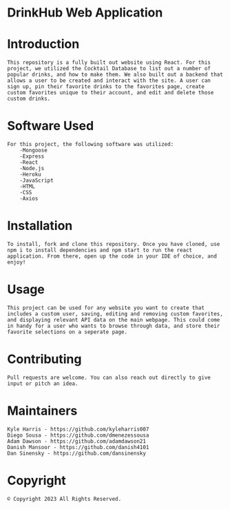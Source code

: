 # DrinkHub Web Application


# Introduction
    This repository is a fully built out website using React. For this project, we utilized the Cocktail Database to list out a number of popular drinks, and how to make them. We also built out a backend that allows a user to be created and interact with the site. A user can sign up, pin their favorite drinks to the favorites page, create custom favorites unique to their account, and edit and delete those custom drinks.


# Software Used
    For this project, the following software was utilized:
        -Mongoose
        -Express
        -React
        -Node.js
        -Heroku
        -JavaScript
        -HTML
        -CSS
        -Axios


# Installation
    To install, fork and clone this repository. Once you have cloned, use npm i to install dependencies and npm start to run the react application. From there, open up the code in your IDE of choice, and enjoy!


# Usage
    This project can be used for any website you want to create that includes a custom user, saving, editing and removing custom favorites, and displaying relevant API data on the main webpage. This could come in handy for a user who wants to browse through data, and store their favorite selections on a seperate page.


# Contributing
    Pull requests are welcome. You can also reach out directly to give input or pitch an idea.


# Maintainers
    Kyle Harris - https://github.com/kyleharris007
    Diego Sousa - https://github.com/dmenezessousa
    Adam Dawson - https://github.com/adamdawson21
    Danish Mansoor - https://github.com/danish4101
    Dan Sinensky - https://github.com/dansinensky


# Copyright
    © Copyright 2023 All Rights Reserved.



